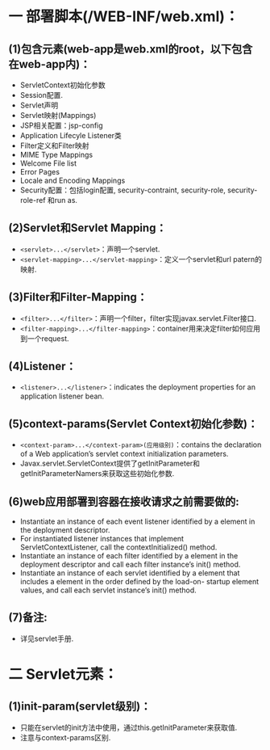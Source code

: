 # 一 部署脚本(/WEB-INF/web.xml)：
## (1)包含元素(web-app是web.xml的root，以下包含在web-app内)：
- ServletContext初始化参数
- Session配置.
- Servlet声明
- Servlet映射(Mappings)
- JSP相关配置：jsp-config
- Application Lifecyle Listener类
- Filter定义和Filter映射
- MIME Type Mappings
- Welcome File list
- Error Pages
- Locale and Encoding Mappings
- Security配置：包括login配置, security-contraint, security-role, security-role-ref 和run as.

## (2)Servlet和Servlet Mapping：
- `<servlet>...</servlet>`：声明一个servlet.
- `<servlet-mapping>...</servlet-mapping>`：定义一个servlet和url patern的映射.

## (3)Filter和Filter-Mapping：
- `<filter>...</filter>`：声明一个filter，filter实现javax.servlet.Filter接口.
- `<filter-mapping>...</filter-mapping>`：container用来决定filter如何应用到一个request.

## (4)Listener：
- `<listener>...</listener>`：indicates the deployment properties for an application listener bean.

## (5)context-params(Servlet Context初始化参数)：
- `<context-param>...</context-param>(应用级别)`：contains the declaration of a Web application’s servlet context initialization parameters.
- Javax.servlet.ServletContext提供了getInitParameter和getInitParameterNamers来获取这些初始化参数.

## (6)web应用部署到容器在接收请求之前需要做的: 
- Instantiate an instance of each event listener identified by a <listener> element in the deployment descriptor.
- For instantiated listener instances that implement ServletContextListener, call the contextInitialized() method.
- Instantiate an instance of each filter identified by a <filter> element in the deployment descriptor and call each filter instance’s init() method.
- Instantiate an instance of each servlet identified by a <servlet> element that includes a <load-on-startup> element in the order defined by the load-on- startup element values, and call each servlet instance’s init() method.

## (7)备注:
- 详见servlet手册.

# 二 Servlet元素：
## (1)init-param(servlet级别)：
- 只能在servlet的init方法中使用，通过this.getInitParameter来获取值.
- 注意与context-params区别.